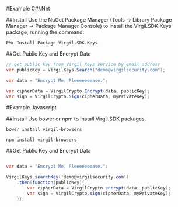 #Example C#/.Net

##Install
Use the NuGet Package Manager (Tools -> Library Package Manager -> Package Manager Console) to install the Virgil.SDK.Keys package, running the command:
```
PM> Install-Package Virgil.SDK.Keys
```

##Get Public Key and Encrypt Data

```csharp
// get public key from Virgil Keys service by email address
var publicKey = VirgilKeys.Search("demo@virgilsecurity.com");

var data = "Encrypt Me, Pleeeeeeease.";

var cipherData = VirgilCrypto.Encrypt(data, publicKey);
var sign = VirgilCrypto.Sign(cipherData, myPrivateKey);
```

#Example Javascript

##Install
Use bower or npm to install Virgil.SDK packages.
```
bower install virgil-browsers
```
```
npm install virgil-browsers
```
##Get Public Key and Encrypt Data

```csharp

var data = "Encrypt Me, Pleeeeeeease.";

VirgilKeys.searchKey('demo@virgilsecurity.com')
    .then(function(publicKey){
        var cipherData = VirgilCrypto.encrypt(data, publicKey);
        var sign = VirgilCrypto.sign(cipherData, myPrivateKey);
    });

